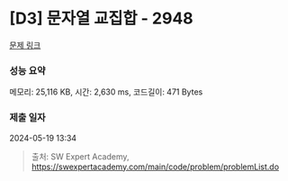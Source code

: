 # [D3] 문자열 교집합 - 2948 

[문제 링크](https://swexpertacademy.com/main/code/problem/problemDetail.do?contestProbId=AV-Un3G64SUDFAXr) 

### 성능 요약

메모리: 25,116 KB, 시간: 2,630 ms, 코드길이: 471 Bytes

### 제출 일자

2024-05-19 13:34



> 출처: SW Expert Academy, https://swexpertacademy.com/main/code/problem/problemList.do